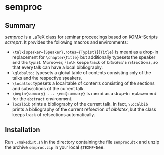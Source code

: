 # semproc

## Summary

*semproc* is a LaTeX class for seminar proceedings based on KOMA-Scripts
*scrreprt*. It provides the following macros and environments:

* `\talk[speaker={Speaker},notes={Typist}]{Title}` is meant as a drop-in
  replacement for `\chapter{Title}` but additionally typesets the speaker and
  the typist. Moreover, `\talk` keeps track of *biblatex*'s refsections, so that
  every talk can have a local bibliography.
* `\globaltoc` typesets a global table of contents consisting only of the talks
  and the respective speakers.
* `\localtoc` typesets a local table of contents consisting of the sections and
  subsections of the current talk.
* `\begin{summary} ... \end{summary}` is meant as a drop-in replacement for the
  `abstract` environment.
* `localbib` prints a bibliography of the current talk. In fact, `\localbib`
  prints a bibliography of the current refsection of *biblatex*, but the class
  keeps track of refsections automatically.

## Installation

Run `./makedist.sh` in the directory containing the file `semproc.dtx` and unzip
the archive `semproc.zip` in your local `$TEXMF`-tree.
